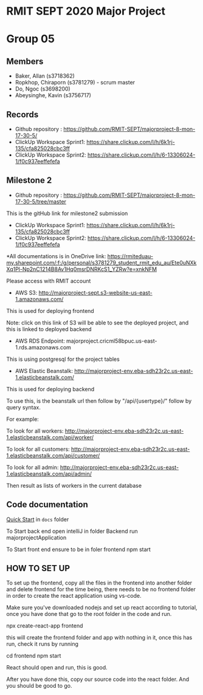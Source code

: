
# RMIT SEPT 2020 Major Project

# Group 05

## Members
* Baker, Allan (s3718362)
* Ropkhop, Chiraporn (s3781279) - scrum master
* Do, Ngoc (s3698200)
* Abeysinghe, Kavin (s3756717)

## Records

* Github repository : https://github.com/RMIT-SEPT/majorproject-8-mon-17-30-5/
* ClickUp Workspace Sprint1: https://share.clickup.com/l/h/6k1rj-135/cfa825028cbc3ff
* ClickUp Workspace Sprint2: https://share.clickup.com/l/h/6-13306024-1/f0c937eeffefefa

## Milestone 2
* Github repository : https://github.com/RMIT-SEPT/majorproject-8-mon-17-30-5/tree/master

This is the gitHub link for milestone2 submission
* ClickUp Workspace Sprint1: https://share.clickup.com/l/h/6k1rj-135/cfa825028cbc3ff
* ClickUp Workspace Sprint2: https://share.clickup.com/l/h/6-13306024-1/f0c937eeffefefa

*All documentations is in OneDrive link: https://rmiteduau-my.sharepoint.com/:f:/g/personal/s3781279_student_rmit_edu_au/Ete0uNXkXq1Pl-Np2nC1214B8Av1Hq0msrDNRKcS1_YZRw?e=xnkNFM

Please access with RMIT account

* AWS S3: http://majorproject-sept.s3-website-us-east-1.amazonaws.com/

This is used for deploying frontend

Note: click on this link of S3 will be able to see the deployed project, and this is linked to deployed backend

* AWS RDS Endpoint: majorproject.cricml58bpuc.us-east-1.rds.amazonaws.com

This is using postgresql for the project tables
* AWS Elastic Beanstalk: http://majorproject-env.eba-sdh23r2c.us-east-1.elasticbeanstalk.com/

This is used for deploying backend

To use this, is the beanstalk url then follow by "/api/{usertype}/" follow by query syntax.

For example: 

To look for all workers: http://majorproject-env.eba-sdh23r2c.us-east-1.elasticbeanstalk.com/api/worker/

To look for all customers: http://majorproject-env.eba-sdh23r2c.us-east-1.elasticbeanstalk.com/api/customer/

To look for all admin: http://majorproject-env.eba-sdh23r2c.us-east-1.elasticbeanstalk.com/api/admin/

Then result as lists of workers in the current database


## Code documentation

[Quick Start](/docs/README.md) in `docs` folder

To Start back end
open intelliJ in folder Backend
run majorprojectApplication

To Start front end
ensure to be in foler frontend
npm start

## HOW TO SET UP

To set up the frontend, copy all the files in the frontend into another folder and delete frontend for the time being, 
there needs to be no frontend folder in order to create the react application using vs-code.

Make sure you've downloaded nodejs and set up react according to tutorial, once you have done that go to the root folder in the code and run.

npx create-react-app frontend

this will create the frontend folder and app with nothing in it, once this has run, check it runs by running

cd frontend
npm start

React should open and run, this is good.

After you have done this, copy our source code into the react folder. And you should be good to go.

